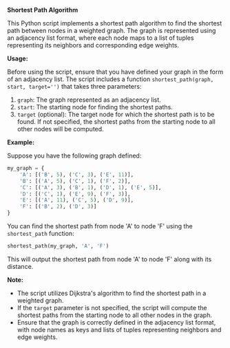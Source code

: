 **Shortest Path Algorithm**

This Python script implements a shortest path algorithm to find the shortest path between nodes in a weighted graph. The graph is represented using an adjacency list format, where each node maps to a list of tuples representing its neighbors and corresponding edge weights.

**Usage:**

Before using the script, ensure that you have defined your graph in the form of an adjacency list. The script includes a function `shortest_path(graph, start, target='')` that takes three parameters:

1. `graph`: The graph represented as an adjacency list.
2. `start`: The starting node for finding the shortest paths.
3. `target` (optional): The target node for which the shortest path is to be found. If not specified, the shortest paths from the starting node to all other nodes will be computed.

**Example:**

Suppose you have the following graph defined:

```python
my_graph = {
    'A': [('B', 5), ('C', 3), ('E', 11)],
    'B': [('A', 5), ('C', 1), ('F', 2)],
    'C': [('A', 3), ('B', 1), ('D', 1), ('E', 5)],
    'D': [('C', 1), ('E', 9), ('F', 3)],
    'E': [('A', 11), ('C', 5), ('D', 9)],
    'F': [('B', 2), ('D', 3)]
}
```

You can find the shortest path from node 'A' to node 'F' using the `shortest_path` function:

```python
shortest_path(my_graph, 'A', 'F')
```

This will output the shortest path from node 'A' to node 'F' along with its distance.

**Note:**

- The script utilizes Dijkstra's algorithm to find the shortest path in a weighted graph.
- If the `target` parameter is not specified, the script will compute the shortest paths from the starting node to all other nodes in the graph.
- Ensure that the graph is correctly defined in the adjacency list format, with node names as keys and lists of tuples representing neighbors and edge weights.
